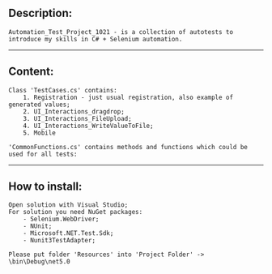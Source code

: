 ## Description:
	Automation_Test_Project_1021 - is a collection of autotests to introduce my skills in C# + Selenium automation.
_________________________________________________
## Content:
	Class 'TestCases.cs' contains:
		1. Registration - just usual registration, also example of generated values;
		2. UI_Interactions_dragdrop;
		3. UI_Interactions_FileUpload;
		4. UI_Interactions_WriteValueToFile;
		5. Mobile

	'CommonFunctions.cs' contains methods and functions which could be used for all tests:
		

_________________________________________________
## How to install:
	Open solution with Visual Studio;
	For solution you need NuGet packages:
		- Selenium.WebDriver;
		- NUnit;
		- Microsoft.NET.Test.Sdk;
		- Nunit3TestAdapter;	

	Please put folder 'Resources' into 'Project Folder' -> \bin\Debug\net5.0